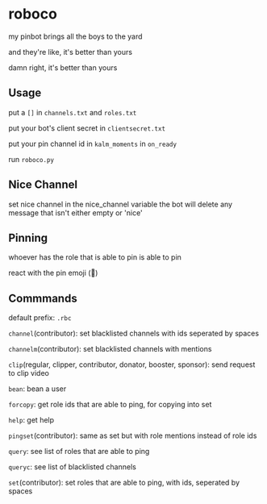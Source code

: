 # roboco

my pinbot brings all the boys to the yard

and they're like, it's better than yours

damn right, it's better than yours

## Usage

put a `[]` in `channels.txt` and `roles.txt`

put your bot's client secret in `clientsecret.txt`

put your pin channel id in `kalm_moments` in `on_ready`

run `roboco.py`

## Nice Channel

set nice channel in the nice_channel variable
the bot will delete any message that isn't either empty or 'nice'

## Pinning

whoever has the role that is able to pin is able to pin

react with the pin emoji (📌)

## Commmands

default prefix: `.rbc`

`channel`(contributor): set blacklisted channels with ids seperated by spaces

`channelm`(contributor): set blacklisted channels with mentions

`clip`(regular, clipper, contributor, donator, booster, sponsor): send request to clip video

`bean`: bean a user

`forcopy`: get role ids that are able to ping, for copying into set

`help`: get help

`pingset`(contributor): same as set but with role mentions instead of role ids

`query`: see list of roles that are able to ping

`queryc`: see list of blacklisted channels

`set`(contributor): set roles that are able to ping, with ids, seperated by spaces
